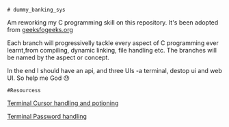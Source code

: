 	# dummy_banking_sys

Am reworking my C programming skill on this repository.
It's been adopted from [geeksfogeeks.org](https://www.geeksforgeeks.org/bank-account-system-in-c-using-file-handling/)

Each branch will progressivelly tackle every aspect  of C programming ever learnt,from  compiling, dynamic linking, file handling etc.
The branches will be named by the aspect or concept.

In the end I should have an api, and three UIs -a terminal, destop ui and web UI. So help me God :sweat:
	
	#Resourcess
	
[Terminal Cursor handling and potioning](https://stackoverflow.com/questions/26423537/how-to-position-the-input-text-cursor-in-c#26423946)
		
[Terminal Password handling](https://stackoverflow.com/questions/1786532/c-command-line-password-input)
		
